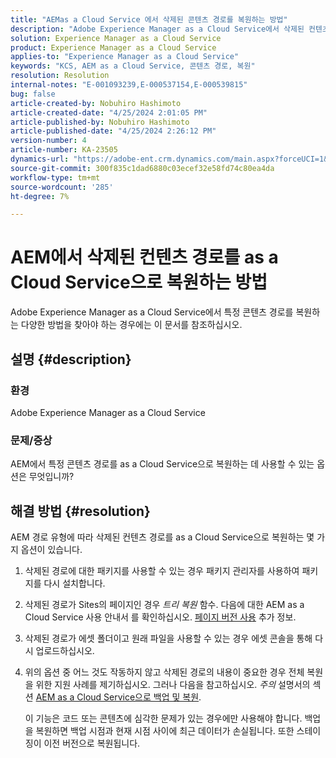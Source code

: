 ```yaml
---
title: "AEMas a Cloud Service 에서 삭제된 콘텐츠 경로를 복원하는 방법"
description: "Adobe Experience Manager as a Cloud Service에서 삭제된 컨텐츠 경로를 복원하는 방법에 대해 알아봅니다."
solution: Experience Manager as a Cloud Service
product: Experience Manager as a Cloud Service
applies-to: "Experience Manager as a Cloud Service"
keywords: "KCS, AEM as a Cloud Service, 콘텐츠 경로, 복원"
resolution: Resolution
internal-notes: "E-001093239,E-000537154,E-000539815"
bug: false
article-created-by: Nobuhiro Hashimoto
article-created-date: "4/25/2024 2:01:05 PM"
article-published-by: Nobuhiro Hashimoto
article-published-date: "4/25/2024 2:26:12 PM"
version-number: 4
article-number: KA-23505
dynamics-url: "https://adobe-ent.crm.dynamics.com/main.aspx?forceUCI=1&pagetype=entityrecord&etn=knowledgearticle&id=c7dcc23d-0c03-ef11-a1fe-6045bd006704"
source-git-commit: 300f835c1dad6880c03ecef32e58fd74c80ea4da
workflow-type: tm+mt
source-wordcount: '285'
ht-degree: 7%

---
```


# AEM에서 삭제된 컨텐츠 경로를 as a Cloud Service으로 복원하는 방법


Adobe Experience Manager as a Cloud Service에서 특정 콘텐츠 경로를 복원하는 다양한 방법을 찾아야 하는 경우에는 이 문서를 참조하십시오.

## 설명 {#description}


### <b>환경</b>

Adobe Experience Manager as a Cloud Service



### <b>문제/증상</b>

AEM에서 특정 콘텐츠 경로를 as a Cloud Service으로 복원하는 데 사용할 수 있는 옵션은 무엇입니까?


## 해결 방법 {#resolution}


AEM 경로 유형에 따라 삭제된 컨텐츠 경로를 as a Cloud Service으로 복원하는 몇 가지 옵션이 있습니다.

1. 삭제된 경로에 대한 패키지를 사용할 수 있는 경우 패키지 관리자를 사용하여 패키지를 다시 설치합니다.


2. 삭제된 경로가 Sites의 페이지인 경우 *트리 복원* 함수. 다음에 대한 AEM as a Cloud Service 사용 안내서 를 확인하십시오. [페이지 버전 사용](https://experienceleague.adobe.com/docs/experience-manager-cloud-service/content/sites/authoring/features/page-versions.html) 추가 정보.


3. 삭제된 경로가 에셋 폴더이고 원래 파일을 사용할 수 있는 경우 에셋 콘솔을 통해 다시 업로드하십시오.


4. 위의 옵션 중 어느 것도 작동하지 않고 삭제된 경로의 내용이 중요한 경우 전체 복원을 위한 지원 사례를 제기하십시오. 그러나 다음을 참고하십시오. *주의* 설명서의 섹션 [AEM as a Cloud Service으로 백업 및 복원](https://experienceleague.adobe.com/docs/experience-manager-cloud-service/content/operations/backup.html).

   이 기능은 코드 또는 콘텐츠에 심각한 문제가 있는 경우에만 사용해야 합니다. 백업을 복원하면 백업 시점과 현재 시점 사이에 최근 데이터가 손실됩니다. 또한 스테이징이 이전 버전으로 복원됩니다.

